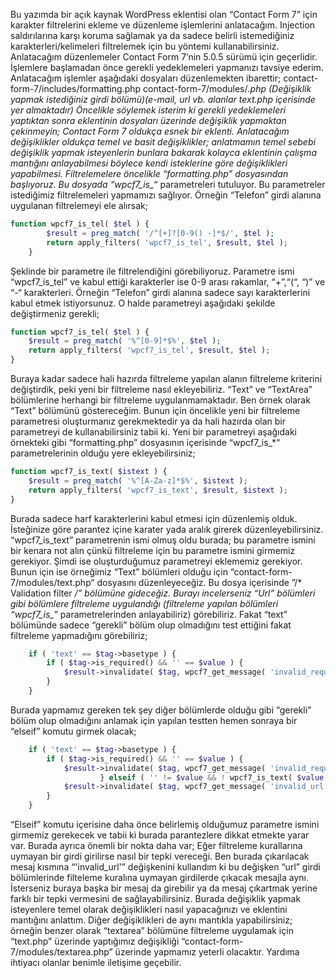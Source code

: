 Bu yazımda bir açık kaynak WordPress eklentisi olan “Contact Form 7” için karakter filtrelerini ekleme ve düzenleme işlemlerini anlatacağım. Injection saldırılarına karşı koruma sağlamak ya da sadece belirli istemediğiniz karakterleri/kelimeleri filtrelemek için bu yöntemi kullanabilirsiniz. Anlatacağım düzenlemeler Contact Form 7’nin 5.0.5 sürümü için geçerlidir. İşlemlere başlamadan önce gerekli yedeklemeleri yapmanızı tavsiye ederim.
Anlatacağım işlemler aşağıdaki dosyaları düzenlemekten ibarettir;
contact-form-7/includes/formatting.php
contact-form-7/modules/*.php (Değişiklik yapmak istediğiniz girdi bölümü)(e-mail, url vb. alanlar text.php içerisinde yer almaktadır)
	Öncelikle söylemek isterim ki gerekli yedeklemeleri yaptıktan sonra eklentinin dosyaları üzerinde değişiklik yapmaktan çekinmeyin; Contact Form 7 oldukça esnek bir eklenti. Anlatacağım değişiklikler oldukça temel ve basit değişiklikler; anlatmamın temel sebebi değişiklik yapmak isteyenlerin bunlara bakarak kolayca eklentinin çalışma mantığını anlayabilmesi böylece kendi isteklerine göre değişiklikleri yapabilmesi.
	Filtrelemelere öncelikle  “formatting.php” dosyasından başlıyoruz. Bu dosyada “wpcf7_is_*“ parametreleri tutuluyor. Bu parametreler istediğimiz filtrelemeleri yapmamızı sağlıyor. Örneğin “Telefon” girdi alanına uygulanan filtrelemeyi ele alırsak;
  
```php
function wpcf7_is_tel( $tel ) {
		$result = preg_match( '/^[+]?[0-9() -]*$/', $tel );
		return apply_filters( 'wpcf7_is_tel', $result, $tel );
	}
 ```

Şeklinde bir parametre ile filtrelendiğini görebiliyoruz. Parametre ismi “wpcf7_is_tel” ve kabul ettiği karakterler ise 0-9 arası rakamlar, “+”,“(“, “)” ve “-“ karakterleri. Örneğin “Telefon” girdi alanına sadece sayı karakterlerini kabul etmek istiyorsunuz. O halde parametreyi aşağıdaki şekilde değiştirmeniz gerekli;

```php
function wpcf7_is_tel( $tel ) {
	$result = preg_match( '%^[0-9]*$%', $tel );
	return apply_filters( 'wpcf7_is_tel', $result, $tel );
}
 ```

Buraya kadar sadece hali hazırda filtreleme yapılan alanın filtreleme kriterini değiştirdik, peki yeni bir filtreleme nasıl ekleyebiliriz. “Text” ve “TextArea” bölümlerine herhangi bir filtreleme uygulanmamaktadır. Ben örnek olarak “Text” bölümünü göstereceğim. Bunun için öncelikle yeni bir filtreleme parametresi oluşturmanız gerekmektedir ya da hali hazırda olan bir parametreyi de kullanabilirsiniz tabii ki. Yeni bir parametreyi aşağıdaki örnekteki gibi “formatting.php” dosyasının içerisinde “wpcf7_is_*“ parametrelerinin olduğu yere ekleyebilirsiniz;

```php
function wpcf7_is_text( $istext ) {
	$result = preg_match( '%^[A-Za-z]*$%', $istext );
	return apply_filters( 'wpcf7_is_text', $result, $istext );
}
```

Burada sadece harf karakterlerini kabul etmesi için düzenlemiş olduk. İsteğinize göre parantez içine karater yada aralık girerek düzenleyebilirsiniz. “wpcf7_is_text” parametrenin ismi olmuş oldu burada; bu parametre ismini bir kenara not alın çünkü filtreleme için bu parametre ismini girmemiz gerekiyor.
	Şimdi ise oluşturduğumuz parametreyi eklememiz gerekiyor. Bunun için ise örneğimiz “Text” bölümleri olduğu için “contact-form-7/modules/text.php” dosyasını düzenleyeceğiz. Bu dosya içerisinde ”/* Validation filter */” bölümüne gideceğiz. Burayı incelerseniz “Url” bölümleri gibi bölümlere filtreleme uygulandığı (filtreleme yapılan bölümleri “wpcf7_is_*” parametrelerinden anlayabiliriz) görebiliriz. Fakat “text” bölümünde sadece “gerekli” bölüm olup olmadığını test ettiğini fakat filtreleme yapmadığını görebiliriz;

```php
	if ( 'text' == $tag->basetype ) {
		if ( $tag->is_required() && '' == $value ) {
			$result->invalidate( $tag, wpcf7_get_message( 'invalid_required' ) );
		}
	}
```
  
Burada yapmamız gereken tek şey diğer bölümlerde olduğu gibi “gerekli” bölüm olup olmadığını anlamak için yapılan testten hemen sonraya bir “elseif” komutu girmek olacak;
  
```php
	if ( 'text' == $tag->basetype ) {
		if ( $tag->is_required() && '' == $value ) {
			$result->invalidate( $tag, wpcf7_get_message( 'invalid_required' ) );
					} elseif ( '' != $value && ! wpcf7_is_text( $value ) ) {
			$result->invalidate( $tag, wpcf7_get_message( 'invalid_url' ) );
		}
	}
```

“Elseif” komutu içerisine daha önce belirlemiş olduğumuz parametre ismini girmemiz gerekecek ve tabii ki burada parantezlere dikkat etmekte yarar var. Burada ayrıca önemli bir nokta daha var; Eğer filtreleme kurallarına uymayan bir girdi girilirse nasıl bir tepki vereceği. Ben burada çıkarılacak mesaj kısmına “'invalid_url'” değişkenini kullandım ki bu değişken “url” girdi bölümlerinde filteleme kuralına uymayan girdilerde çıkacak mesajla aynı. İsterseniz buraya başka bir mesaj da girebilir ya da mesaj çıkartmak yerine farklı bir tepki vermesini de sağlayabilirsiniz.
	Burada değişiklik yapmak isteyenlere temel olarak değişiklikleri nasıl yapacağınızı ve eklentini mantığını anlattım. Diğer değişiklikleri de aynı mantıkla yapabilirsiniz; örneğin benzer olarak “textarea” bölümüne filtreleme uygulamak için “text.php” üzerinde yaptığımız değişikliği “contact-form-7/modules/textarea.php” üzerinde yapmamız yeterli olacaktır. Yardıma ihtiyacı olanlar benimle iletişime geçebilir.
